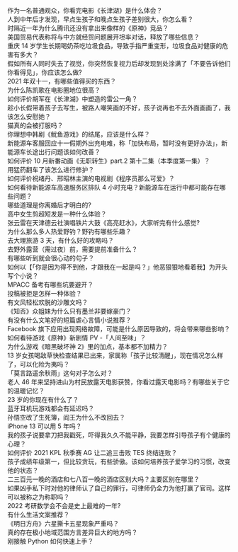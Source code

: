 作为一名普通观众，你看完电影《长津湖》是什么体会？  
人到中年后才发现，早点生孩子和晚点生孩子差别很大，你怎么看？  
时隔近一年为什么腾讯还没有拿出来像样的《原神》竞品？  
美国贸易代表称将与中方就经贸问题展开坦率对话，释放了哪些信息？  
重庆 14 岁学生长期喝奶茶吃垃圾食品，导致手指严重变形，垃圾食品对健康的危害有多大？  
假如所有人同时失去了视觉，你突然恢复视力后却发现到处涂满了「不要告诉他们你看得见」，你应该怎么做?  
2021 年双十一，有哪些值得买的东西？  
为什么陈凯歌在电影圈地位很高？  
如何评价胡军在《长津湖》中塑造的雷公一角？  
趁小长假带着孩子去写生，被路人嘲笑画的不好，孩子说再也不去外面画画了，我该怎么安慰她？  
猫真的会被打服吗？  
你理想中韩剧《鱿鱼游戏》的结尾，应该是什么样？  
新能源车客服回应十一假期外出充电难，称「加快布局，暂时没有更好办法」，新能源车长途出行问题该如何改善？  
如何评价 10 月新番动画《无职转生》part.2 第十二集（本季度第一集）？  
用猛药翻车了该怎么进行修护？  
如何评价祝绪丹、邢昭林主演的电视剧《程序员那么可爱》？  
如何看待新能源车高速服务区排队 4 小时充电？新能源车在运行中都可能存在哪些问题？  
哪些道理是你离婚后才明白的?  
高中女生剪超短发是一种什么体验？  
张云雷在天津德云社演唱铁片大鼓《高亮赶水》，大家听完有什么感觉?  
为什么那么多人热爱野钓？野钓有哪些乐趣？  
去大理旅游 3 天，有什么好的攻略吗？  
去野外露营（需过夜）前，需要提前准备什么？  
有哪些听到就会很心动的句子？  
如何以【「你是因为得不到他，才跟我在一起是吗？」他恶狠狠地看着我】为开头写个小说？  
MPACC 备考有哪些坑要避开？  
投稿被拒是怎样一种体验？  
有文风轻松欢脱的沙雕文吗？  
《知否》众姐妹为什么只有墨兰非要嫁豪门？  
有没有什么文笔好的短篇虐心言情小说推荐？  
Facebook 旗下应用出现网络故障，可能是什么原因导致的，将会带来哪些影响？  
如何看待游戏《原神》新剧情 PV -「人间至味」？  
为什么游戏《暗黑破坏神 2》里的加点，基本都不加精力？  
13 岁女孩喝敌草快检查结果已出来，家属称「孩子比较清醒」，现在情况怎么样了，可以化险为夷吗？  
「莫言路遥余秋雨」这句对子怎么对？  
老人 46 年来坚持进山为村民放露天电影获赞，你看过露天电影吗？有哪些关于它的温暖记忆？  
23 岁的你现在有什么了？  
蓝牙耳机玩游戏都会有延迟吗？  
孙悟空改了生死簿，阎王为什么不改回去？  
iPhone 13 可以用 5 年吗？  
我的孩子说要拿刀把我戳死，吓得我久久不能平静，我要怎样引导孩子有个健康的心理？  
如何评价 2021 KPL 秋季赛 AG 让二追三击败 TES 终结连败？  
孩子成绩年级第一，但比较贪玩，有些骄傲。该如何培养孩子爱学习的习惯，改变他的状态？  
二三百元一晚的酒店和七八百一晚的酒店区别大吗？主要区别在哪里？  
如果凶手私下时对他的律师认了自己的罪行，可律师仍全力为他打赢了官司。这样可以被称之为称职吗？  
2022 考研数学会不会是史上最难的一年?  
有什么生活文案推荐？  
《明日方舟》六星撕卡五星现象严重吗？  
真的存在极小地域范围方言差异巨大的地方吗？  
刚接触 Python 如何快速上手？  
